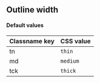 ## Outline width


<!-- <values.outlineWidth> -->
#### Default values
|Classname key|CSS value   |
|-------------|------------|
|tn           |```thin```  |
|md           |```medium```|
|tck          |```thick``` |

<!-- </values.outlineWidth> -->

<!-- <variants.outlineWidth> -->

<!-- </variants.outlineWidth> -->

